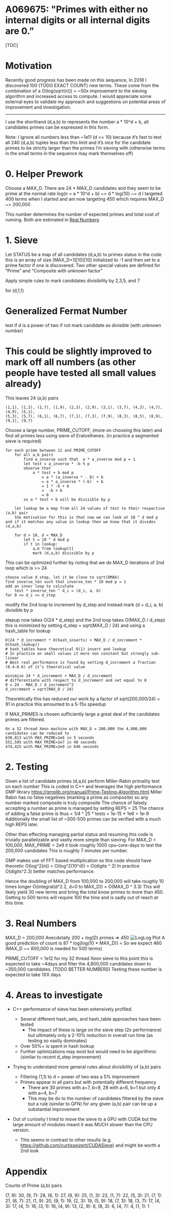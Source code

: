 # A069675: "Primes with either no internal digits or all internal digits are 0.”

[TOC]

# Motivation

Recently good progress has been made on this sequence, In 2018 I discovered 100 (TODO EXACT COUNT) new terms.
These come from the combination of a O(log(sqrt(n))) = ~50x improvement to the sieving algorithm and increased access to compute.
I would appreciate some external eyes to validate my approach and suggestions on potential areas of improvement and investigation.

----

I use the shorthand (d,a,b) to represents the number a * 10^d + b, all candidates primes can be expressed in this form.

Note: I ignore all numbers less than ~1e11 (d <= 10) because it’s fast to test all 240 (d,a,b) tuples less than this limit and it’s nice for the candidate primes to be strictly larger than the primes I’m sieving with (otherwise terms in the small terms in the sequence may mark themselves off)

# 0. Helper Prework

Choose a MAX_D.
There are 24 * MAX_D candidates and they seem to be prime at the normal rate log(n = a * 10^d + b) ~= d * log(10) ~= d
I targeted 400 terms when I started and am now targeting 450 which requires MAX_D ~= 200,000

This number determines the number of expected primes and total cost of running. Both are estimated in [Real Numbers](#Real-Numbers)

# 1. Sieve

Let STATUS be a map of all candidates (d,a,b) to primes status
	in the code this is an array of size [MAX_D+1][10][10] initialized to -1 and then set to a prime factor if one is discovered.
	Two other special values are defined for “Prime” and “Composite with unknown factor”

Apply simple rules to mark candidates divisibility by 2,3,5, and 7

for (d,1,1)
  # Generalized Fermat Number
  test if d is a power of two if not mark candidate as divisible (with unknown number)
  # This could be slightly improved to mark off all numbers (as other people have tested all small values already)

This leaves 24 (a,b) pairs

    (1,1), (1,3), (1,7), (1,9), (2,3), (2,9), (3,1), (3,7), (4,3), (4,7), (4,9), (5,1),
    (5,3), (5,7), (6,1), (6,7), (7,1), (7,3), (7,9), (8,3), (8,5), (8,9), (9,1), (9,7)

Choose a large number, PRIME_CUTOFF, (more on choosing this later) and find all primes less using sieve of Eratosthenes. (in practice a segmented sieve is required)

    for each prime between 11 and PRIME_CUTOFF
        for all a,b pairs
            find a_inverse such that  a * a_inverse mod p = 1
            let test = a_inverse * -b % p
            observe that
                a * test + b mod p
                    = a * (a_inverse * - b) + b
                    = a * a_inverse * (-b)  + b
                    = 1 * -b + b
                    =  -b + b
                    = 0
            so a * test + b will be divisible by p

        let lookup be a map from all 24 values of test to their respective (a,b) pair
        the motivation for this is that now we can look at 10 ^ d mod p and if it matches any value in lookup then we know that it divides (d,a,b)

        for d > 10, d < MAX_D
            let t = 10 ^ d mod p
            if t in lookup:
                a,b from lookup[t]
                mark (d,a,b) divisible by p

This can be optimized further by noting that we do MAX_D iterations of 2nd loop which is >> 24

    choose value d_step, let it be close to sqrt(DMAX)
    find inverse_ten such that inverse_ten * 10 mod p = 1
    add an inner loop to calculate
        test * inverse_ten ^ d_i = (d_i, a, b)
    for 0 <= d_i <= d_step

modify the 2nd loop to increment by d_step and instead mark (d + d_i, a, b) divisible by p

stepup now takes O(24 * d_step) and the 2nd loop takes O(MAX_D / d_step)
this is minimized by setting d_step = sqrt(MAX_D / 24) and using a hash_table for lookup

	O(24 * d_increment * O(hash_inserts) + MAX_D / d_increment * O(hash_lookup))
	# hash_tables have theoretical O(1) insert and lookup
	# In practice on small values it more non constant but strongly sub-linear
	# Best real performance is found by setting d_increment a fraction (0.4-0.6) of it’s theoretical value

	minimize 24 * d_increment + MAX_D / d_increment
	# differentiate with respect to d_increment and set equal to 0
	0 = 24 - MAX_D / d_increment^2
	d_increment = sqrt(MAX_D / 24)

Theoretically this has reduced our work by a factor of sqrt(200,000/24) = 91
in practice this amounted to a 5-15x speedup

If MAX_PRIMES is chosen sufficiently large a great deal of the candidates primes are filtered.

    On a 32 thread Xeon machine with MAX_D = 200,000 the 4,800,000 candidates can be reduced to
	630,813 with MAX_PRIME=1e6 in 5 seconds
	551,595 with MAX_PRIME=1e7 in 40 seconds
    474,425 with MAX_PRIME=2e9 in 646 seconds


# 2. Testing

Given a list of candidate primes (d,a,b) perform Miller-Rabin primality test on each number
This is coded in C++ and leverages the high performance GMP library https://gmplib.org/manual/Prime-Testing-Algorithm.html
	Miller Rabin has no false negatives (marking a prime as composite) so any number marked composite is truly composite
	The chance of falsely accepting a number as prime is managed by setting REPS = 25
		The chance of adding a false prime is thus  < 1/4 ^ 25 * tests = 1e-15 * 1e6 = 1e-9
	Additionally the small list of ~300-500 primes can be verified with a much high REPS later.

Other than effecting managing partial status and resuming this code is trivially parallelizable and vastly more simple than sieving.
For MAX_D = 100,000, MAX_PRIME = 2e9 it took roughly 1000 cpu-core-days to test the 200,000 candidates
	This is roughly 7 minutes per number.

GMP makes use of FFT based multiplication so this code should have theoretic O(log^2(n)) = O(log^2(10^d)) = O(digits ^ 2)
In practice O(digits^2.3) better matches performance.

Hence the doubling of MAX_D from 100,000 to 200,000 will take roughly 10 times longer
	O(integral(d^2.2, d=0 to MAX_D)) = O(MAX_D ^ 3.3)
	This will likely yield 30 new terms and bring the total know primes to more than 450.
	Getting to 500 terms will require 100 the time and is sadly out of reach at this time.

# 3. Real Numbers

MAX_D = 200,000
Anecdotally 200 + log(D) primes => 450
![LogLog Plot](https://oeis.org/A069675/a069675_1.png)
A good prediction of count is 87 * log(log(10 * MAX_D)) =
So we expect 460 (MAX_D ~= 600,000 is needed for 500 terms)


PRIME_CUTOFF = 1e12
for my 32 thread Xeon sieve to this point this is expected to take ~4days and filter the 4,800,000 candidates down to ~350,000 candidates.
(TODO BETTER NUMBERS) Testing these number is expected to take 1XX days


# 4. Areas to investigate

* C++ performance of sieve has been extensively profiled.
  * Several different hash_sets, and hash_table approaches have been tested
    * The impact of these is large on the sieve step (2x performance) but ultimately only a 2-10% reduction in overall run time (as testing so vastly dominates)
  * Over 50%+ is spent in hash lookup
  * Further optimizations may exist but would need to be algorithmic (similar to recent d_step improvement)

* Trying to understand more general rules about divisibility of (a,b) pairs
  * Filtering (1,1) to d = power of two was a 5% improvement
  * Primes appear in all pairs but with potentially different frequency
    * There are 30 primes with a=7, b=9, 28 with a=6, b=1 but only 4 with a=4, b=7
    * This may be do to the number of candidates filtered by the sieve but a rule (similar to GFN) for any given (a,b) pair can be up a substantial improvement

* Out of curiosity I tried to move the sieve to a GPU with CUDA but the large amount of modules meant it was MUCH slower than the CPU version.
  * This seems in contrast to other results (e.g. https://github.com/curtisseizert/CUDASieve) and might be worth a 2nd look


# Appendix

Counts of Prime (a,b) pairs

(7, 9): 30, (9, 7): 28, (6, 1): 27, (8, 9): 25, (1, 3): 22, (1, 7): 22, (5, 3): 21, (7, 1): 21,
(6, 7): 21, (1, 9): 20, (9, 1): 19, (2, 3): 19, (5, 9): 18, (7, 3): 18, (3, 7): 17, (4, 3): 17,
(4, 1): 16, (3, 1): 16, (4, 9): 13, (2, 9): 8, (8, 3): 6, (4, 7): 4, (1, 1): 1

